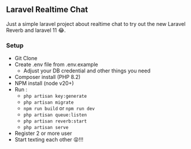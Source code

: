## Laravel Realtime Chat

Just a simple laravel project about realtime chat to try out the new Laravel Reverb and laravel 11 😂.

### Setup

- Git Clone
- Create .env file from .env.example
  - Adjust your DB credential and other things you need
- Composer install (PHP 8.2)
- NPM install (node v20+)
- Run :
  - `php artisan key:generate`
  - `php artisan migrate`
  - `npm run build` or `npm run dev`
  - `php artisan queue:listen`
  - `php artisan reverb:start`
  - `php artisan serve`
- Register 2 or more user
- Start texting each other 😝!!!
